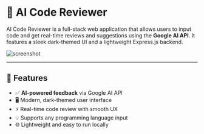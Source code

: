 # 🧠 AI Code Reviewer

AI Code Reviewer is a full-stack web application that allows users to input code and get real-time reviews and suggestions using the **Google AI API**. It features a sleek dark-themed UI and a lightweight Express.js backend.

![screenshot]((https://github.com/user-attachments/assets/ac19ec0c-b9dd-4248-93a3-523d2785358f)
) <!-- Replace with your actual image path if available -->

---

## 🚀 Features

- ✅ **AI-powered feedback** via Google AI API
- 🖥️ Modern, dark-themed user interface
- ⚡ Real-time code review with smooth UX
- 💡 Supports any programming language input
- 🌐 Lightweight and easy to run locally

